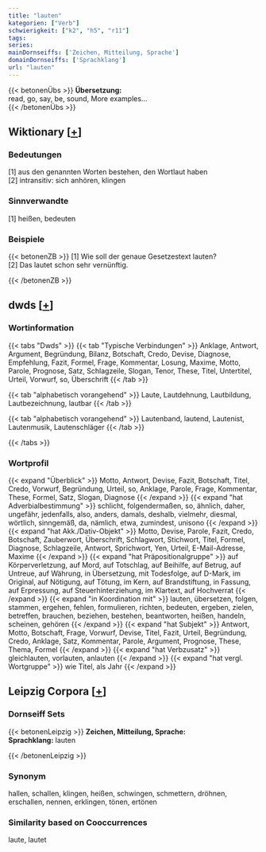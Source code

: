 ```yaml
---
title: "lauten"
kategorien: ["Verb"]
schwierigkeit: ["k2", "h5", "r11"]
tags:
series:
mainDornseiffs: ['Zeichen, Mitteilung, Sprache']
domainDornseiffs: ['Sprachklang']
url: "lauten"
---
```


{{< betonenÜbs >}}
**Übersetzung:**  
read, go, say, be, sound, More examples...  
{{< /betonenÜbs >}}

## Wiktionary [[+](https://de.wiktionary.org/wiki/lauten)]

### Bedeutungen
[1] aus den genannten Worten bestehen, den Wortlaut haben  
[2] intransitiv: sich anhören, klingen  

### Sinnverwandte
[1] heißen, bedeuten  

### Beispiele
{{< betonenZB >}}
[1] Wie soll der genaue Gesetzestext lauten?  
[2] Das lautet schon sehr vernünftig.  

{{< /betonenZB >}}


## dwds [[+](https://www.dwds.de/wb/lauten)]

### Wortinformation
{{< tabs "Dwds" >}}
{{< tab "Typische Verbindungen" >}}
Anklage, Antwort, Argument, Begründung, Bilanz, Botschaft, Credo, Devise, Diagnose, Empfehlung, Fazit, Formel, Frage, Kommentar, Losung, Maxime, Motto, Parole, Prognose, Satz, Schlagzeile, Slogan, Tenor, These, Titel, Untertitel, Urteil, Vorwurf, so, Überschrift
{{< /tab >}}

{{< tab "alphabetisch vorangehend" >}}
Laute, Lautdehnung, Lautbildung, Lautbezeichnung, lautbar
{{< /tab >}}

{{< tab "alphabetisch vorangehend" >}}
Lautenband, lautend, Lautenist, Lautenmusik, Lautenschläger
{{< /tab >}}

{{< /tabs >}}

### Wortprofil
{{< expand "Überblick" >}} Motto, Antwort, Devise, Fazit, Botschaft, Titel, Credo, Vorwurf, Begründung, Urteil, so, Anklage, Parole, Frage, Kommentar, These, Formel, Satz, Slogan, Diagnose {{< /expand >}}
{{< expand "hat Adverbialbestimmung" >}} schlicht, folgendermaßen, so, ähnlich, daher, ungefähr, jedenfalls, also, anders, damals, deshalb, vielmehr, diesmal, wörtlich, sinngemäß, da, nämlich, etwa, zumindest, unisono {{< /expand >}}
{{< expand "hat Akk./Dativ-Objekt" >}} Motto, Devise, Parole, Fazit, Credo, Botschaft, Zauberwort, Überschrift, Schlagwort, Stichwort, Titel, Formel, Diagnose, Schlagzeile, Antwort, Sprichwort, Yen, Urteil, E-Mail-Adresse, Maxime {{< /expand >}}
{{< expand "hat Präpositionalgruppe" >}} auf Körperverletzung, auf Mord, auf Totschlag, auf Beihilfe, auf Betrug, auf Untreue, auf Währung, in Übersetzung, mit Todesfolge, auf D-Mark, im Original, auf Nötigung, auf Tötung, im Kern, auf Brandstiftung, in Fassung, auf Erpressung, auf Steuerhinterziehung, im Klartext, auf Hochverrat {{< /expand >}}
{{< expand "in Koordination mit" >}} lauten, übersetzen, folgen, stammen, ergehen, fehlen, formulieren, richten, bedeuten, ergeben, zielen, betreffen, brauchen, beziehen, bestehen, beantworten, heißen, handeln, scheinen, gehören {{< /expand >}}
{{< expand "hat Subjekt" >}} Antwort, Motto, Botschaft, Frage, Vorwurf, Devise, Titel, Fazit, Urteil, Begründung, Credo, Anklage, Satz, Kommentar, Parole, Argument, Prognose, These, Thema, Formel {{< /expand >}}
{{< expand "hat Verbzusatz" >}} gleichlauten, vorlauten, anlauten {{< /expand >}}
{{< expand "hat vergl. Wortgruppe" >}} wie Titel, als Jahr {{< /expand >}}

## Leipzig Corpora [[+](https://corpora.uni-leipzig.de/en/res?word=lauten&corpusId=deu_newscrawl-public_2018)]

### Dornseiff Sets
{{< betonenLeipzig >}}
**Zeichen, Mitteilung, Sprache:**  
**Sprachklang:** lauten  

{{< /betonenLeipzig >}}

### Synonym
hallen, schallen, klingen, heißen, schwingen, schmettern, dröhnen, erschallen, nennen, erklingen, tönen, ertönen


### Similarity based on Cooccurrences
laute, lautet

